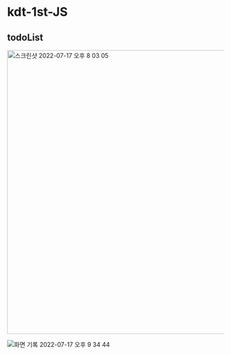 # kdt-1st-JS

<h2> todoList </h2>
<img width="660" alt="스크린샷 2022-07-17 오후 8 03 05" src="https://user-images.githubusercontent.com/89016723/179395244-5f63a6a1-77bb-411b-aff5-9dc23b1aa4e4.png">

![화면 기록 2022-07-17 오후 9 34 44](https://user-images.githubusercontent.com/89016723/179398613-8d58ebd7-48b2-4d5f-a879-ecd47d1dbc9c.gif)
